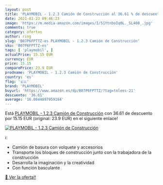 ```yaml
---
layout: post
title: 'PLAYMOBIL - 1.2.3 Camión de Construcción al 36.61 % de descuento'
date: 2021-02-23 09:46:23
image: 'https://m.media-amazon.com/images/I/51YtnboIq0L._SL400_.jpg'
comments: true
category: ofertas
author: ring
slug: 'B07P6FPTTZ-es PLAYMOBIL - 1.2.3 Camión de Construcción'
sku: 'B07P6FPTTZ-es'
tags: [ 'playmobil', ]
actualPrice: 15.15 EUR
currency: EUR
price: 15.15
comparePrice: 23.9 EUR
prodname: 'PLAYMOBIL - 1.2.3 Camión de Construcción'
country: 'es'
flag: '🇪🇸'
brand: 'PLAYMOBIL'
buyurl: 'https://www.amazon.es/dp/B07P6FPTTZ/?tag=tolees-21'
descuento: '36.61'
average: '16.0044897959184'
---
```


Está [PLAYMOBIL - 1.2.3 Camión de Construcción](https://www.amazon.es/dp/B07P6FPTTZ/?tag=tolees-21) con 36.61 de descuento por 15.15 EUR (original: 23.9 EUR) en el siguiente enlace!

[![PLAYMOBIL - 1.2.3 Camión de Construcción](https://m.media-amazon.com/images/I/51YtnboIq0L._SL400_.jpg)](https://www.amazon.es/dp/B07P6FPTTZ/?tag=tolees-21)

ℹ️:

- Camión de basura con volquete y accesorios
- Transporte los bloques de construcción junto con la trabajadora de la construcción
- Desarrolla la imaginación y la creatividad
- Con función basculante

[🛒 Ver la oferta!!](https://www.amazon.es/dp/B07P6FPTTZ/?tag=tolees-21)

